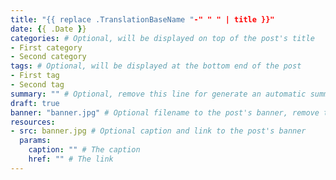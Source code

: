 ```yaml
---
title: "{{ replace .TranslationBaseName "-" " " | title }}"
date: {{ .Date }}
categories: # Optional, will be displayed on top of the post's title
- First category
- Second category
tags: # Optional, will be displayed at the bottom end of the post
- First tag
- Second tag
summary: "" # Optional, remove this line for generate an automatic summary; see https://gohugo.io/content-management/summaries/
draft: true
banner: "banner.jpg" # Optional filename to the post's banner, remove this line to use the default value "banner.jpg", set empty to use no banner
resources:
- src: banner.jpg # Optional caption and link to the post's banner
  params:
    caption: "" # The caption
    href: "" # The link
---
```

